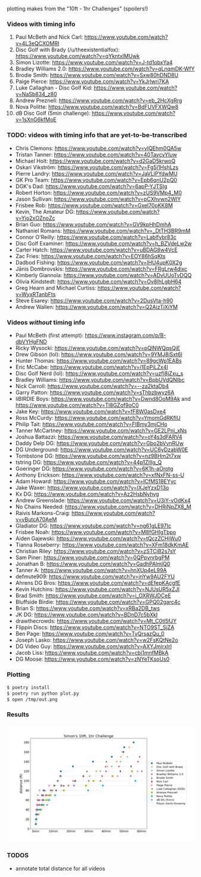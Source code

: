 plotting makes from the "10ft - 1hr Challenges" (spoilers!)


### Videos with timing info

1.  Paul McBeth and Nick Carl: https://www.youtube.com/watch?v=4L3eQCXOMRI
1.  Disc Golf with Brady (/u/theexistentialfox): https://www.youtube.com/watch?v=qYkntxIMUwk
1.  Simon Lizotte: https://www.youtube.com/watch?v=J-td1obxYa4
1.  Bradley Williams 2.0: https://www.youtube.com/watch?v=qLnqmDK-WfY
1.  Brodie Smith: https://www.youtube.com/watch?v=Sxw80hDND8U
1.  Paige Pierce: https://www.youtube.com/watch?v=YkJrlwri7KA
1.  Luke Callaghan - Disc Golf Kid: https://www.youtube.com/watch?v=NaSb834_z80
1.  Andrew Preznell: https://www.youtube.com/watch?v=eb_2HcXgRrg
1.  Nova Politte: https://www.youtube.com/watch?v=BdFUVFXWQw8
1.  dB Disc Golf (5min challenge): https://www.youtube.com/watch?v=1sXnG6kfMoE


### TODO: videos with timing info that are yet-to-be-transcribed
* Chris Clemons: https://www.youtube.com/watch?v=vIQEhm0QA5w
* Tristan Tanner: https://www.youtube.com/watch?v=40TaycvYIuw
* Michael Holt: https://www.youtube.com/watch?v=d2GaD5krwoQ
* Oskari Vikström: https://www.youtube.com/watch?v=Fg5I1HshLzs
* Pierre Landry: https://www.youtube.com/watch?v=JaVLlPYdwMU
* GK Pro Team: https://www.youtube.com/watch?v=Epb6qnU2pQ0
* DGK's Dad: https://www.youtube.com/watch?v=6apP-YJTSlg
* Robert Horton: https://www.youtube.com/watch?v=zUS9VMp4_M0
* Jason Sullivan: https://www.youtube.com/watch?v=pCXhvwn2WlY
* Frisbee Rob: https://www.youtube.com/watch?v=Gxel70oKK8M
* Kevin, The Amateur DG: https://www.youtube.com/watch?v=Yjo2xOZnoZc
* Brian Guo: https://www.youtube.com/watch?v=GV9kpHhDmhA
* Nathaniel Romans: https://www.youtube.com/watch?v=_DtTH3BR9mM
* Connor O'Reilly: https://www.youtube.com/watch?v=Lablfybr83c
* Disc Golf Examiner: https://www.youtube.com/watch?v=h_BZVdeLw2w
* Carter Hatch: https://www.youtube.com/watch?v=uBDAG8w4VcE
* Zac Fries: https://www.youtube.com/watch?v=EOY86hSqKts
* Dadbod Fishing: https://www.youtube.com/watch?v=lHU4upK0X2g
* Jānis Dombrovskis: https://www.youtube.com/watch?v=FRgLrw4dixc
* Kimberly Giannola: https://www.youtube.com/watch?v=ADvUUoTvDQQ
* Olivia Kindstedt: https://www.youtube.com/watch?v=Ov8IhLgbH64
* Greg Hearn and Michael Curtiss: https://www.youtube.com/watch?v=WyxRTanbFts
* Steve Esarey: https://www.youtube.com/watch?v=2DusVta-h90
* Andrew Wallen: https://www.youtube.com/watch?v=Q2AizTiXiYM


### Videos *without* timing info

* Paul McBeth (first attempt): https://www.instagram.com/p/B-dbVYHgFND
* Ricky Wysocki: https://www.youtube.com/watch?v=pQlNWQqsQjE
* Drew Gibson (lol): https://www.youtube.com/watch?v=9YMJ8iSxt6I
* Hunter Thomas: https://www.youtube.com/watch?v=89gcWp1EABs
* Eric McCabe: https://www.youtube.com/watch?v=i1EpPiLZx4I
* Disc Golf Nerd (lol): https://www.youtube.com/watch?v=uzfI8jZxu_s
* Bradley Williams: https://www.youtube.com/watch?v=BpbUVdQNIbc
* Nick Carroll: https://www.youtube.com/watch?v=--za2ktaDb4
* Garry Patton: https://www.youtube.com/watch?v=sThbzbwyz6A
* liBIRDIE Boys: https://www.youtube.com/watch?v=Dwnd8OoM9Ak and https://www.youtube.com/watch?v=TI8GZof9oC0
* Jake Key: https://www.youtube.com/watch?v=fF8W0asDxe4
* Ross McCurdy: https://www.youtube.com/watch?v=YmomGdRKflU
* Philip Tait: https://www.youtube.com/watch?v=FIBmy3mjCHo
* Tanner McCartney: https://www.youtube.com/watch?v=GE2LPni_xNs
* Joshua Battazzi: https://www.youtube.com/watch?v=oY4s3dFARV4
* Daddy Delp DG: https://www.youtube.com/watch?v=Gbo2bVvnRUw
* DG Underground: https://www.youtube.com/watch?v=UC6yDzabW0E
* Tombstone DG: https://www.youtube.com/watch?v=nz9BHm2t7xw
* tstring DG: https://www.youtube.com/watch?v=44p1ZlIIg_Q
* Goeringer DG: https://www.youtube.com/watch?v=6K1h-aOrotg
* Anthony Erickson: https://www.youtube.com/watch?v=xfNxFN-ss-U
* Adam Howard: https://www.youtube.com/watch?v=ICfMS18EYyc
* Jake Waxer: https://www.youtube.com/watch?v=lXJeYzxD13o
* Kx DG: https://www.youtube.com/watch?v=Az2HsbNyhyg
* Andrew Greenslade: https://www.youtube.com/watch?v=U3iY-vOdKx4
* No Chains Needed: https://www.youtube.com/watch?v=DHRiNpZX8_M
* Raivis Markons-Craig: https://www.youtube.com/watch?v=vButcA70AeM
* Gladiator DG: https://www.youtube.com/watch?v=ng61gLE97Ic
* Frisbee Noah: https://www.youtube.com/watch?v=M8fGHIgTbpo
* Aiden Gajewski: https://www.youtube.com/watch?v=tQczZCHjWu0
* Tianna Roseberry: https://www.youtube.com/watch?v=XFm18dkKmAE
* Christian Riley: https://www.youtube.com/watch?v=zSTCjB2s7sY
* Sam Piner: https://www.youtube.com/watch?v=0QPpynrbgPM
* Jonathan B: https://www.youtube.com/watch?v=GadhPAlmlQ0
* Tanner A: https://www.youtube.com/watch?v=hnXUp4eL99A
* defmute909: https://www.youtube.com/watch?v=jnYw9AU2FYU
* Ahrens DG Bros: https://www.youtube.com/watch?v=dEfepKAcgfE
* Kevin Hutchins: https://www.youtube.com/watch?v=NJUsUR5xZJI
* Brad Smith: https://www.youtube.com/watch?v=i_OXRWJDCeE
* Bluffside Birdie: https://www.youtube.com/watch?v=GPQ02garc4c
* Brian S: https://www.youtube.com/watch?v=xRBa2DB_tws
* JK DG: https://www.youtube.com/watch?v=BDnD7c5bXkI
* drawthecrowds: https://www.youtube.com/watch?v=Mt_C0tl5fJY
* Flippin Discs: https://www.youtube.com/watch?v=NTO9ST_SjZA
* Ben Page: https://www.youtube.com/watch?v=TvQrsazQu_0
* Joseph Lasko: https://www.youtube.com/watch?v=w2FsKQtNe2o
* DG Video Guy: https://www.youtube.com/watch?v=AXYJmirxlrI
* Jacob Liss: https://www.youtube.com/watch?v=cbi1mnfMBkA
* DG Moose: https://www.youtube.com/watch?v=zNYeTKsoUs0


### Plotting

```
$ poetry install
$ poetry run python plot.py
$ open /tmp/out.png
```


### Results
![Results](results.png?raw=true "Results")


### TODOS
* annotate total distance for all videos
